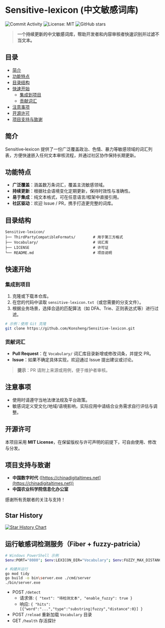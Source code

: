 # Sensitive-lexicon (中文敏感词库)

![Commit Activity](https://img.shields.io/github/commit-activity/y/Konsheng/Sensitive-lexicon)
![License: MIT](https://img.shields.io/github/license/Konsheng/Sensitive-lexicon)
![GitHub stars](https://img.shields.io/github/stars/Konsheng/Sensitive-lexicon)

> **一个持续更新的中文敏感词库，帮助开发者和内容审核者快速识别并过滤不当文本。**

## 目录

* [简介](#简介)
* [功能特点](#功能特点)
* [目录结构](#目录结构)
* [快速开始](#快速开始)
  * [集成到项目](#集成到项目)
  * [贡献词汇](#贡献词汇)
* [注意事项](#注意事项)
* [开源许可](#开源许可)
* [项目支持与致谢](#项目支持与致谢)

## 简介

Sensitive‑lexicon 提供了一份广泛覆盖政治、色情、暴力等敏感领域的词汇列表，方便快速嵌入任何文本审核流程，并通过社区协作保持长期更新。

## 功能特点

* **广泛覆盖**：涵盖数万条词汇，覆盖主流敏感领域。
* **持续更新**：根据社会语境变化定期更新，保持时效性与准确性。
* **易于集成**：纯文本格式，可在任意语言/框架中直接引用。
* **社区驱动**：欢迎 Issue / PR，携手打造更完整的词库。

## 目录结构
```
Sensitive-lexicon/
├── ThirdPartyCompatibleFormats/        # 用于第三方格式
├── Vocabulary/                         # 词汇库
├── LICENSE                             # 许可证
└── README.md                           # 项目说明
```

## 快速开始

### 集成到项目

1. 克隆或下载本仓库。
2. 在您的代码中读取 `sensitive-lexicon.txt`（或您需要的分支文件）。
3. 根据业务场景，选择合适的匹配算法（如 DFA、Trie、正则表达式等）进行过滤。

```bash
# 示例：使用 Git 克隆
git clone https://github.com/Konsheng/Sensitive-lexicon.git
```

### 贡献词汇

* **Pull Request**：在 `Vocabulary/` 词汇库目录新增或修改词条，并提交 PR。
* **Issue**：如果不确定具体实现，欢迎通过 Issue 提出建议或讨论。

> **提示**：PR 请附上来源或用例，便于维护者审核。

## 注意事项

* 使用时请遵守当地法律法规及平台政策。
* 敏感词定义受文化/地域/语境影响，实际应用中请结合业务需求自行评估与调整。

## 开源许可

本项目采用 **MIT License**，在保留版权与许可声明的前提下，可自由使用、修改与分发。

## 项目支持与致谢

* **中国数字时代** ([https://chinadigitaltimes.net](https://chinadigitaltimes.net))
* **中国农业科学院信息化办公室**

感谢所有贡献者的关注与支持！

## Star History
<a href="https://star-history.com/#konsheng/Sensitive-lexicon&Date">
  <picture>
    <source media="(prefers-color-scheme: dark)" srcset="https://api.star-history.com/svg?repos=konsheng/Sensitive-lexicon&type=Date&theme=dark" />
    <source media="(prefers-color-scheme: light)" srcset="https://api.star-history.com/svg?repos=konsheng/Sensitive-lexicon&type=Date" />
    <img alt="Star History Chart" src="https://api.star-history.com/svg?repos=konsheng/Sensitive-lexicon&type=Date" />
  </picture>
</a>

## 运行敏感词检测服务（Fiber + fuzzy-patricia）

```bash
# Windows PowerShell 示例
$env:PORT="8080"; $env:LEXICON_DIR="Vocabulary"; $env:FUZZY_MAX_DISTANCE="1"

# 构建并运行
go mod tidy
go build -o bin\server.exe ./cmd/server
./bin/server.exe
```

- POST `/detect`
  - 请求体: `{ "text": "待检测文本", "enable_fuzzy": true }`
  - 响应: `{ "hits": [{"word":"...","type":"substring|fuzzy","distance":0}] }`
- POST `/reload` 重新加载 `Vocabulary` 目录
- GET `/health` 存活探针
